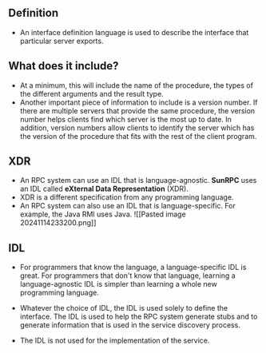 ## Definition
- An interface definition language is used to describe the interface that particular server exports. 
## What does it include?
- At a minimum, this will include the name of the procedure, the types of the different arguments and the result type.
- Another important piece of information to include is a version number. If there are multiple servers that provide the same procedure, the version number helps clients find which server is the most up to date. In addition, version numbers allow clients to identify the server which has the version of the procedure that fits with the rest of the client program.

## XDR 
- An RPC system can use an IDL that is language-agnostic. **SunRPC** uses an IDL called **eXternal Data Representation** (XDR). 
- XDR is a different specification from any programming language. 
- An RPC system can also use an IDL that is language-specific. For example, the Java RMI uses Java.
![[Pasted image 20241114233200.png]]

## IDL 

- For programmers that know the language, a language-specific IDL is great. For programmers that don't know that language, learning a language-agnostic IDL is simpler than learning a whole new programming language.

- Whatever the choice of IDL, the IDL is used solely to define the interface. The IDL is used to help the RPC system generate stubs and to generate information that is used in the service discovery process.

- The IDL is not used for the implementation of the service.


